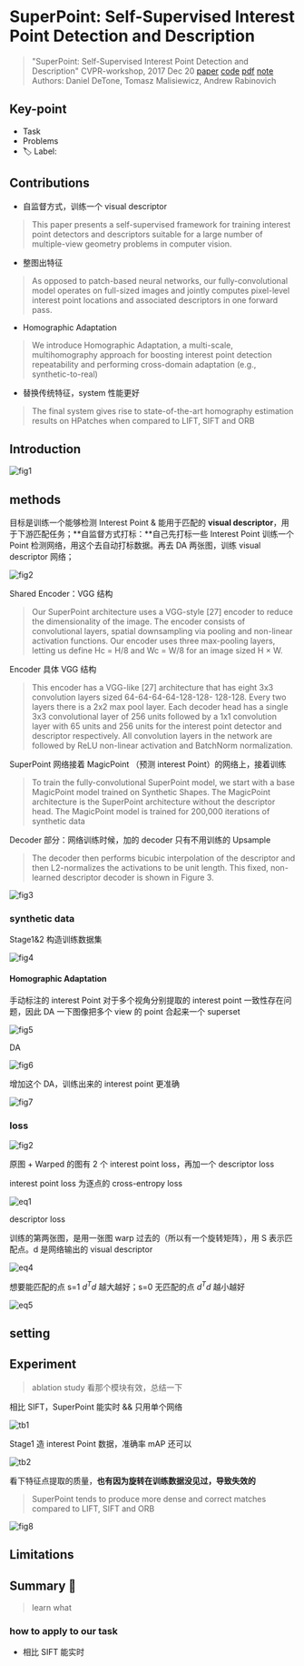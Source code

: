 # SuperPoint: Self-Supervised Interest Point Detection and Description

> "SuperPoint: Self-Supervised Interest Point Detection and Description" CVPR-workshop, 2017 Dec 20
> [paper](http://arxiv.org/abs/1712.07629v4) [code](https://github.com/magicleap/SuperPointPretrainedNetwork) [pdf](./2017_12_CVPR-workshop_SuperPoint--Self-Supervised-Interest-Point-Detection-and-Description.pdf) [note](./2017_12_CVPR-workshop_SuperPoint--Self-Supervised-Interest-Point-Detection-and-Description_Note.md)
> Authors: Daniel DeTone, Tomasz Malisiewicz, Andrew Rabinovich

## Key-point

- Task
- Problems
- :label: Label:

## Contributions

- 自监督方式，训练一个 visual descriptor

> This paper presents a self-supervised framework for training interest point detectors and descriptors suitable for a large number of multiple-view geometry problems in computer vision.

- 整图出特征

> As opposed to patch-based neural networks, our fully-convolutional model operates on full-sized images and jointly computes pixel-level interest point locations and associated descriptors in one forward pass.

- Homographic Adaptation

> We introduce Homographic Adaptation, a multi-scale, multihomography approach for boosting interest point detection repeatability and performing cross-domain adaptation (e.g., synthetic-to-real)

- 替换传统特征，system 性能更好

> The final system gives rise to state-of-the-art homography estimation results on HPatches when compared to LIFT, SIFT and ORB

## Introduction

![fig1](docs/2017_12_CVPR-workshop_SuperPoint--Self-Supervised-Interest-Point-Detection-and-Description_Note/fig1.png)





## methods

目标是训练一个能够检测 Interest Point & 能用于匹配的 **visual descriptor**，用于下游匹配任务；**自监督方式打标：**自己先打标一些 Interest Point 训练一个 Point 检测网络，用这个去自动打标数据。再去 DA 两张图，训练 visual descriptor 网络； 

![fig2](docs/2017_12_CVPR-workshop_SuperPoint--Self-Supervised-Interest-Point-Detection-and-Description_Note/fig2.png)



Shared Encoder：VGG 结构

> Our SuperPoint architecture uses a VGG-style [27] encoder to reduce the dimensionality of the image. The encoder consists of convolutional layers, spatial downsampling via pooling and non-linear activation functions. Our encoder uses three max-pooling layers, letting us define Hc = H/8 and Wc = W/8 for an image sized H × W.

Encoder 具体 VGG 结构

> This encoder has a VGG-like [27] architecture that has eight 3x3 convolution layers sized 64-64-64-64-128-128- 128-128. Every two layers there is a 2x2 max pool layer. Each decoder head has a single 3x3 convolutional layer of 256 units followed by a 1x1 convolution layer with 65 units and 256 units for the interest point detector and descriptor respectively. All convolution layers in the network are followed by ReLU non-linear activation and BatchNorm normalization. 

SuperPoint 网络接着 MagicPoint （预测 interest Point）的网络上，接着训练

> To train the fully-convolutional SuperPoint model, we start with a base MagicPoint model trained on Synthetic Shapes. The MagicPoint architecture is the SuperPoint architecture without the descriptor head. The MagicPoint model is trained for 200,000 iterations of synthetic data



Decoder 部分：网络训练时候，加的 decoder 只有不用训练的 Upsample

> The decoder then performs bicubic interpolation of the descriptor and then L2-normalizes the activations to be unit length. This fixed, non-learned descriptor decoder is shown in Figure 3.

![fig3](docs/2017_12_CVPR-workshop_SuperPoint--Self-Supervised-Interest-Point-Detection-and-Description_Note/fig3.png)





### synthetic data

Stage1&2 构造训练数据集

![fig4](docs/2017_12_CVPR-workshop_SuperPoint--Self-Supervised-Interest-Point-Detection-and-Description_Note/fig4.png)





#### Homographic Adaptation

手动标注的 interest Point 对于多个视角分别提取的 interest point 一致性存在问题，因此 DA 一下图像把多个 view 的 point 合起来一个 superset

![fig5](docs/2017_12_CVPR-workshop_SuperPoint--Self-Supervised-Interest-Point-Detection-and-Description_Note/fig5.png)



DA

![fig6](docs/2017_12_CVPR-workshop_SuperPoint--Self-Supervised-Interest-Point-Detection-and-Description_Note/fig6.png)



增加这个 DA，训练出来的 interest point 更准确

![fig7](docs/2017_12_CVPR-workshop_SuperPoint--Self-Supervised-Interest-Point-Detection-and-Description_Note/fig7.png)



### loss

![fig2](docs/2017_12_CVPR-workshop_SuperPoint--Self-Supervised-Interest-Point-Detection-and-Description_Note/fig2.png)

原图 + Warped 的图有 2 个 interest point loss，再加一个 descriptor loss

interest point loss 为逐点的 cross-entropy loss

![eq1](docs/2017_12_CVPR-workshop_SuperPoint--Self-Supervised-Interest-Point-Detection-and-Description_Note/eq1.png)



descriptor loss

训练的第两张图，是用一张图 warp 过去的（所以有一个旋转矩阵），用 S 表示匹配点。d 是网络输出的 visual descriptor

![eq4](docs/2017_12_CVPR-workshop_SuperPoint--Self-Supervised-Interest-Point-Detection-and-Description_Note/eq4.png)

想要能匹配的点 s=1 $d^Td$  越大越好；s=0 无匹配的点 $d^Td$  越小越好

![eq5](docs/2017_12_CVPR-workshop_SuperPoint--Self-Supervised-Interest-Point-Detection-and-Description_Note/eq5.png)



## setting

## Experiment

> ablation study 看那个模块有效，总结一下

相比 SIFT，SuperPoint 能实时 && 只用单个网络

![tb1](docs/2017_12_CVPR-workshop_SuperPoint--Self-Supervised-Interest-Point-Detection-and-Description_Note/tb1.png)





Stage1 造 interest Point 数据，准确率 mAP 还可以

![tb2](docs/2017_12_CVPR-workshop_SuperPoint--Self-Supervised-Interest-Point-Detection-and-Description_Note/tb2.png)



看下特征点提取的质量，**也有因为旋转在训练数据没见过，导致失效的**

> SuperPoint tends to produce more dense and correct matches compared to LIFT, SIFT and ORB

![fig8](docs/2017_12_CVPR-workshop_SuperPoint--Self-Supervised-Interest-Point-Detection-and-Description_Note/fig8.png)





## Limitations

## Summary :star2:

> learn what

### how to apply to our task

- 相比 SIFT 能实时
